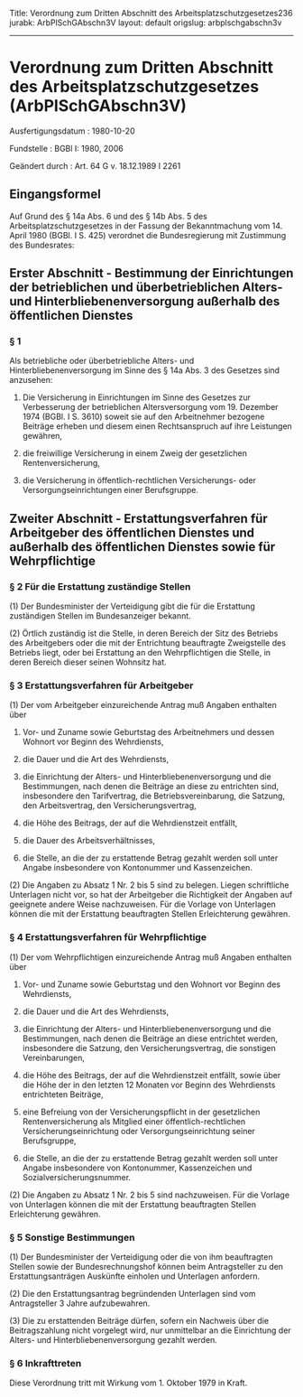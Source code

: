 Title: Verordnung zum Dritten Abschnitt des Arbeitsplatzschutzgesetzes236
jurabk: ArbPlSchGAbschn3V
layout: default
origslug: arbplschgabschn3v


---

# Verordnung zum Dritten Abschnitt des Arbeitsplatzschutzgesetzes (ArbPlSchGAbschn3V)

Ausfertigungsdatum
:   1980-10-20

Fundstelle
:   BGBl I: 1980, 2006

Geändert durch
:   Art. 64 G v. 18.12.1989 I 2261


## Eingangsformel

Auf Grund des § 14a Abs. 6 und des § 14b Abs. 5 des
Arbeitsplatzschutzgesetzes in der Fassung der Bekanntmachung vom 14.
April 1980 (BGBl. I S. 425) verordnet die Bundesregierung mit
Zustimmung des Bundesrates:


## Erster Abschnitt - Bestimmung der Einrichtungen der betrieblichen und überbetrieblichen Alters- und Hinterbliebenenversorgung außerhalb des öffentlichen Dienstes



### § 1

Als betriebliche oder überbetriebliche Alters- und
Hinterbliebenenversorgung im Sinne des § 14a Abs. 3 des Gesetzes sind
anzusehen:

1.  Die Versicherung in Einrichtungen im Sinne des Gesetzes zur
    Verbesserung der betrieblichen Altersversorgung vom 19. Dezember 1974
    (BGBl. I S. 3610) soweit sie auf den Arbeitnehmer bezogene Beiträge
    erheben und diesem einen Rechtsanspruch auf ihre Leistungen gewähren,


2.  die freiwillige Versicherung in einem Zweig der gesetzlichen
    Rentenversicherung,


3.  die Versicherung in öffentlich-rechtlichen Versicherungs- oder
    Versorgungseinrichtungen einer Berufsgruppe.





## Zweiter Abschnitt - Erstattungsverfahren für Arbeitgeber des öffentlichen Dienstes und außerhalb des öffentlichen Dienstes sowie für Wehrpflichtige



### § 2 Für die Erstattung zuständige Stellen

(1) Der Bundesminister der Verteidigung gibt die für die Erstattung
zuständigen Stellen im Bundesanzeiger bekannt.

(2) Örtlich zuständig ist die Stelle, in deren Bereich der Sitz des
Betriebs des Arbeitgebers oder die mit der Entrichtung beauftragte
Zweigstelle des Betriebs liegt, oder bei Erstattung an den
Wehrpflichtigen die Stelle, in deren Bereich dieser seinen Wohnsitz
hat.


### § 3 Erstattungsverfahren für Arbeitgeber

(1) Der vom Arbeitgeber einzureichende Antrag muß Angaben enthalten
über

1.  Vor- und Zuname sowie Geburtstag des Arbeitnehmers und dessen Wohnort
    vor Beginn des Wehrdiensts,


2.  die Dauer und die Art des Wehrdiensts,


3.  die Einrichtung der Alters- und Hinterbliebenenversorgung und die
    Bestimmungen, nach denen die Beiträge an diese zu entrichten sind,
    insbesondere den Tarifvertrag, die Betriebsvereinbarung, die Satzung,
    den Arbeitsvertrag, den Versicherungsvertrag,


4.  die Höhe des Beitrags, der auf die Wehrdienstzeit entfällt,


5.  die Dauer des Arbeitsverhältnisses,


6.  die Stelle, an die der zu erstattende Betrag gezahlt werden soll unter
    Angabe insbesondere von Kontonummer und Kassenzeichen.




(2) Die Angaben zu Absatz 1 Nr. 2 bis 5 sind zu belegen. Liegen
schriftliche Unterlagen nicht vor, so hat der Arbeitgeber die
Richtigkeit der Angaben auf geeignete andere Weise nachzuweisen. Für
die Vorlage von Unterlagen können die mit der Erstattung beauftragten
Stellen Erleichterung gewähren.


### § 4 Erstattungsverfahren für Wehrpflichtige

(1) Der vom Wehrpflichtigen einzureichende Antrag muß Angaben
enthalten über

1.  Vor- und Zuname sowie Geburtstag und den Wohnort vor Beginn des
    Wehrdiensts,


2.  die Dauer und die Art des Wehrdiensts,


3.  die Einrichtung der Alters- und Hinterbliebenenversorgung und die
    Bestimmungen, nach denen die Beiträge an diese entrichtet werden,
    insbesondere die Satzung, den Versicherungsvertrag, die sonstigen
    Vereinbarungen,


4.  die Höhe des Beitrags, der auf die Wehrdienstzeit entfällt, sowie über
    die Höhe der in den letzten 12 Monaten vor Beginn des Wehrdiensts
    entrichteten Beiträge,


5.  eine Befreiung von der Versicherungspflicht in der gesetzlichen
    Rentenversicherung als Mitglied einer öffentlich-rechtlichen
    Versicherungseinrichtung oder Versorgungseinrichtung seiner
    Berufsgruppe,


6.  die Stelle, an die der zu erstattende Betrag gezahlt werden soll unter
    Angabe insbesondere von Kontonummer, Kassenzeichen und
    Sozialversicherungsnummer.




(2) Die Angaben zu Absatz 1 Nr. 2 bis 5 sind nachzuweisen. Für die
Vorlage von Unterlagen können die mit der Erstattung beauftragten
Stellen Erleichterung gewähren.


### § 5 Sonstige Bestimmungen

(1) Der Bundesminister der Verteidigung oder die von ihm beauftragten
Stellen sowie der Bundesrechnungshof können beim Antragsteller zu den
Erstattungsanträgen Auskünfte einholen und Unterlagen anfordern.

(2) Die den Erstattungsantrag begründenden Unterlagen sind vom
Antragsteller 3 Jahre aufzubewahren.

(3) Die zu erstattenden Beiträge dürfen, sofern ein Nachweis über die
Beitragszahlung nicht vorgelegt wird, nur unmittelbar an die
Einrichtung der Alters- und Hinterbliebenenversorgung gezahlt werden.


### § 6 Inkrafttreten

Diese Verordnung tritt mit Wirkung vom 1. Oktober 1979 in Kraft.

